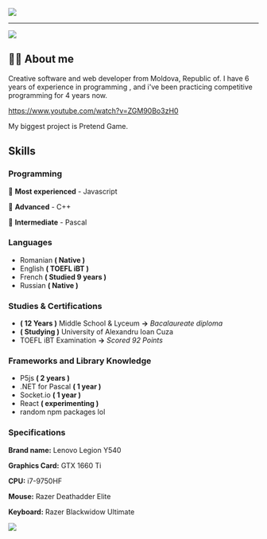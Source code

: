 ![](https://i.imgur.com/kvQnQdv.png)

---

![](https://www.codewars.com/users/dimulcu/badges/micro)

## 🤟🏻 About me
Creative software and web developer from Moldova, Republic of. I have 6 years of experience in programming , and i've been practicing competitive programming for 4 years now. 

https://www.youtube.com/watch?v=ZGM90Bo3zH0


My biggest project is Pretend Game.

## Skills

### Programming
🥇 **Most experienced** - Javascript

🥈 **Advanced** - C++

🥉 **Intermediate** - Pascal

### Languages
- Romanian **( Native )**
- English **( TOEFL iBT )**
- French **( Studied 9 years )**
- Russian **( Native )**

### Studies & Certifications
- **( 12 Years )** Middle School & Lyceum **->**  *Bacalaureate diploma*
- **( Studying )** University of Alexandru Ioan Cuza
- TOEFL iBT Examination **->** *Scored 92 Points*

### Frameworks and Library Knowledge
- P5js **( 2 years )**
- .NET for Pascal **( 1 year )**
- Socket.io **( 1 year )**
- React **( experimenting )**
- random npm packages lol

### Specifications

**Brand name:** Lenovo Legion Y540

**Graphics Card:** GTX 1660 Ti

**CPU:**  i7-9750HF

**Mouse:** Razer Deathadder Elite

**Keyboard:** Razer Blackwidow Ultimate

![](http://3.250.78.79:3000/vasea)
